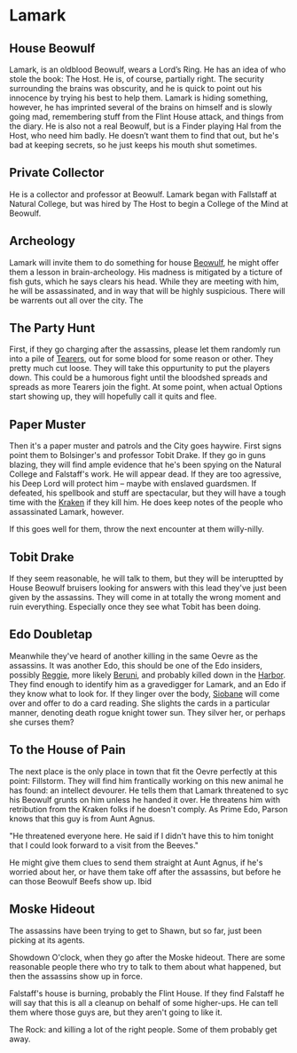 # Lamark

## House Beowulf

Lamark, is an oldblood Beowulf, wears a Lord’s Ring. He has an idea of who stole the book: The Host. He is, of course, partially right. The security surrounding the brains was obscurity, and he is quick to point out his innocence by trying his best to help them. Lamark is hiding something, however, he has imprinted several of the brains on himself and is slowly going mad, remembering stuff from the Flint House attack, and things from the diary. He is also not a real Beowulf, but is a Finder playing Hal from the Host, who need him badly. He doesn’t want them to find that out, but he's bad at keeping secrets, so he just keeps his mouth shut sometimes.

## Private Collector

He is a collector and professor at Beowulf. Lamark began with Fallstaff at Natural College, but was hired by The Host to begin a College of the Mind at Beowulf.

## Archeology

Lamark will invite them to do something for house [Beowulf](/l/beowulf_castle), he might offer them a lesson in brain-archeology. His madness is mitigated by a ticture of fish guts, which he says clears his head. While they are meeting with him, he will be assassinated, and in way that will be highly suspicious. There will be warrents out all over the city. The 


## The Party Hunt

First, if they go charging after the assassins, please let them randomly run into a pile of [Tearers](/f/tearer), out for some blood for some reason or other. They pretty much cut loose. They will take this oppurtunity to put the players down. This could be a humorous fight until the bloodshed spreads and spreads as more Tearers join the fight. At some point, when actual Options start showing up, they will hopefully call it quits and flee.


## Paper Muster

Then it's a paper muster and patrols and the City goes haywire. First signs point them to Bolsinger's and professor Tobit Drake. If they go in guns blazing, they will find ample evidence that he's been spying on the Natural College and Falstaff's work. He will appear dead. If they are too agressive, his Deep Lord will protect him – maybe with enslaved guardsmen. If defeated, his spellbook and stuff are spectacular, but they will have a tough time with the [Kraken](/p/fallstaff) if they kill him. He does keep notes of the people who assassinated Lamark, however.

If this goes well for them, throw the next encounter at them willy-nilly.

## Tobit Drake

If they seem reasonable, he will talk to them, but they will be interuptted by House Beowulf bruisers looking for answers with this lead they've just been given by the assassins. They will come in at totally the wrong moment and ruin everything. Especially once they see what Tobit has been doing.

## Edo Doubletap

Meanwhile they've heard of another killing in the same Oevre as the assassins. It was another Edo, this should be one of the Edo insiders, possibly [Reggie](/p/reggie_the_lame), more likely [Beruni](/p/beruni), and probably killed down in the [Harbor](/l/harbor). They find enough to identify him as a gravedigger for Lamark, and an Edo if they know what to look for. If they linger over the body, [Siobane](/p/siobane) will come over and offer to do a card reading. She slights the cards in a particular manner, denoting death rogue knight tower sun. They silver her, or perhaps she curses them?

## To the House of Pain

The next place is the only place in town that fit the Oevre perfectly at this point: Fillstorm. They will find him frantically working on this new animal he has found: an intellect devourer. He tells them that Lamark threatened to syc his Beowulf grunts on him unless he handed it over. He threatens him with retribution from the Kraken folks if he doesn't comply. As Prime Edo, Parson knows that this guy is from Aunt Agnus. 

"He threatened everyone here. He said if I didn't have this to him tonight that I could look forward to a visit from the Beeves."

He might give them clues to send them straight at Aunt Agnus, if he's worried about her, or have them take off after the assassins, but before he can those Beowulf Beefs show up. Ibid

## Moske Hideout

The assassins have been trying to get to Shawn, but so far, just been picking at its agents. 

Showdown O'clock, when they go after the Moske hideout. There are some reasonable people there who try to talk to them about what happened, but then the assassins show up in force.

  

Falstaff's house is burning, probably the Flint House. If they find Falstaff he will say that this is all a cleanup on behalf of some higher-ups. He can tell them where those guys are, but they aren't going to like it.

  

The Rock: and killing a lot of the right people. Some of them probably get away.